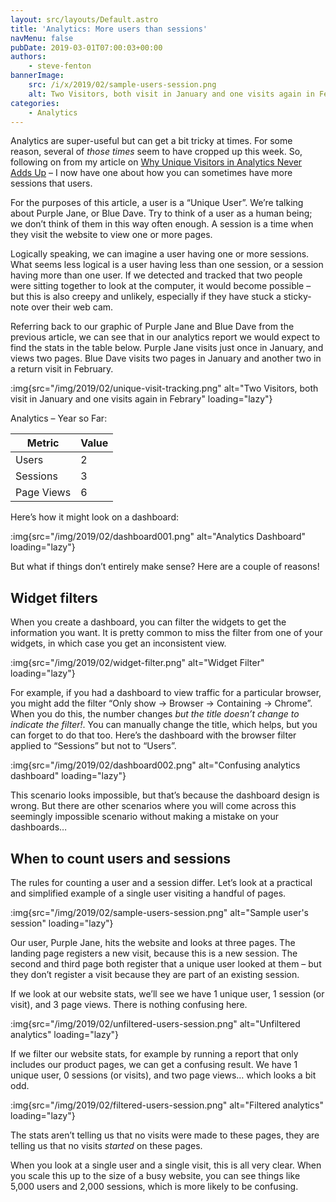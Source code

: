 ```yaml
---
layout: src/layouts/Default.astro
title: 'Analytics: More users than sessions'
navMenu: false
pubDate: 2019-03-01T07:00:03+00:00
authors:
    - steve-fenton
bannerImage:
    src: /i/x/2019/02/sample-users-session.png
    alt: Two Visitors, both visit in January and one visits again in Febrary
categories:
    - Analytics
---
```


Analytics are super-useful but can get a bit tricky at times. For some reason, several of *those times* seem to have cropped up this week. So, following on from my article on [Why Unique Visitors in Analytics Never Adds Up](/2019/02/why-unique-visitors-in-analytics-never-adds-up/) – I now have one about how you can sometimes have more sessions that users.

For the purposes of this article, a user is a “Unique User”. We’re talking about Purple Jane, or Blue Dave. Try to think of a user as a human being; we don’t think of them in this way often enough. A session is a time when they visit the website to view one or more pages.

Logically speaking, we can imagine a user having one or more sessions. What seems less logical is a user having less than one session, or a session having more than one user. If we detected and tracked that two people were sitting together to look at the computer, it would become possible – but this is also creepy and unlikely, especially if they have stuck a sticky-note over their web cam.

Referring back to our graphic of Purple Jane and Blue Dave from the previous article, we can see that in our analytics report we would expect to find the stats in the table below. Purple Jane visits just once in January, and views two pages. Blue Dave visits two pages in January and another two in a return visit in February.

:img{src="/img/2019/02/unique-visit-tracking.png" alt="Two Visitors, both visit in January and one visits again in Febrary" loading="lazy"}

Analytics – Year so Far:

| Metric     | Value |
|------------|-------|
| Users      | 2     |
| Sessions   | 3     |
| Page Views | 6     |

Here’s how it might look on a dashboard:

:img{src="/img/2019/02/dashboard001.png" alt="Analytics Dashboard" loading="lazy"}

But what if things don’t entirely make sense? Here are a couple of reasons!

## Widget filters

When you create a dashboard, you can filter the widgets to get the information you want. It is pretty common to miss the filter from one of your widgets, in which case you get an inconsistent view.

:img{src="/img/2019/02/widget-filter.png" alt="Widget Filter" loading="lazy"}

For example, if you had a dashboard to view traffic for a particular browser, you might add the filter “Only show -> Browser -> Containing -> Chrome”. When you do this, the number changes *but the title doesn’t change to indicate the filter!*. You can manually change the title, which helps, but you can forget to do that too. Here’s the dashboard with the browser filter applied to “Sessions” but not to “Users”.

:img{src="/img/2019/02/dashboard002.png" alt="Confusing analytics dashboard" loading="lazy"}

This scenario looks impossible, but that’s because the dashboard design is wrong. But there are other scenarios where you will come across this seemingly impossible scenario without making a mistake on your dashboards…

## When to count users and sessions

The rules for counting a user and a session differ. Let’s look at a practical and simplified example of a single user visiting a handful of pages.

:img{src="/img/2019/02/sample-users-session.png" alt="Sample user's session" loading="lazy"}

Our user, Purple Jane, hits the website and looks at three pages. The landing page registers a new visit, because this is a new session. The second and third page both register that a unique user looked at them – but they don’t register a visit because they are part of an existing session.

If we look at our website stats, we’ll see we have 1 unique user, 1 session (or visit), and 3 page views. There is nothing confusing here.

:img{src="/img/2019/02/unfiltered-users-session.png" alt="Unfiltered analytics" loading="lazy"}

If we filter our website stats, for example by running a report that only includes our product pages, we can get a confusing result. We have 1 unique user, 0 sessions (or visits), and two page views… which looks a bit odd.

:img{src="/img/2019/02/filtered-users-session.png" alt="Filtered analytics" loading="lazy"}

The stats aren’t telling us that no visits were made to these pages, they are telling us that no visits *started* on these pages.

When you look at a single user and a single visit, this is all very clear. When you scale this up to the size of a busy website, you can see things like 5,000 users and 2,000 sessions, which is more likely to be confusing.